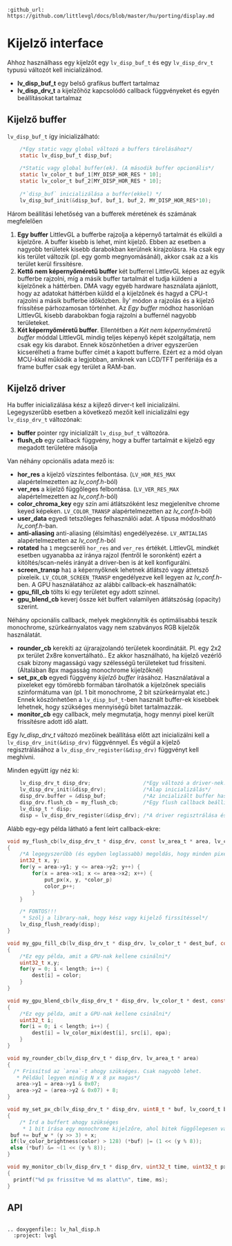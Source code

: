```eval_rst
:github_url: https://github.com/littlevgl/docs/blob/master/hu/porting/display.md
```
# Kijelző interface

Ahhoz használhass egy kijelzőt egy `lv_disp_buf_t` és egy `lv_disp_drv_t` typusú változót kell inicializálnod.
- **lv_disp_buf_t** egy belső grafikus buffert tartalmaz 
- **lv_disp_drv_t** a kijelzőhöz kapcsolódó callback függvényeket és egyén beállításokat tartalmaz


## Kijelző buffer 

`lv_disp_buf_t` így inicializálható:
```c
    /*Egy static vagy global változó a buffers tárolásához*/
    static lv_disp_buf_t disp_buf;
    
    /*Static vagy global buffer(ek). (A második buffer opcionális*/
    static lv_color_t buf_1[MY_DISP_HOR_RES * 10];
    static lv_color_t buf_2[MY_DISP_HOR_RES * 10];
    
    /*`disp_buf` inicializálása a buffer(ekkel) */
    lv_disp_buf_init(&disp_buf, buf_1, buf_2, MY_DISP_HOR_RES*10);
```

Három beállítási lehetőség van a bufferek méretének és számának megfelelően 
1. **Egy buffer** LittlevGL a bufferbe rajzolja a képernyő tartalmát és elküldi a  kijelzőre.
A buffer kisebb is lehet, mint kijelző. Ebben az esetben a nagyobb területek kisebb darabokban kerülnek kirajzolásra.
Ha csak egy kis terület változik (pl. egy gomb megnyomásánál), akkor csak az a kis terület kerül firssítésre.
2. **Kettő nem képernyőméretű buffer** két bufferrel  LittlevGL képes az egyik bufferbe rajzolni, míg a másik buffer tartalmát el tudja küldeni a kijelzőnek a háttérben.
DMA vagy egyéb hardware használata ajánlott, hogy az adatokat háttérben küldd el a kijelzőnek és hagyd a CPU-t rajzolni a másik bufferbe időközben.
Íly' módon a rajzolás és a kijelző frissítése párhozamosan történhet.
Az *Egy buffer* módhoz hasonlóan LittlevGL kisebb darabokban fogja rajzolni a buffernél nagyobb területeket.
3. **Két képernyőméretű buffer**.
Ellentétben a *Két nem képernyőméretű buffer* móddal LittlevGL mindig teljes képenyő képét szolgáltatja, nem csak egy kis darabot.
Ennek köszönhetően a driver egyszerűen kicserélheti a frame buffer címét a kapott bufferre.
Ezért ez a mód olyan MCU-kkal működik a legjobban, amiknek van LCD/TFT perifériája és a frame buffer  csak egy terület a RAM-ban.


## Kijelző driver

Ha buffer inicializálása kész a kijlező dirver-t kell inicializálni. Legegyszerűbb esetben a következő mezőit kell inicializálni egy `lv_disp_drv_t` változónak:
- **buffer** pointer rgy inicializált `lv_disp_buf_t` változóra.
- **flush_cb** egy callback függvény, hogy a buffer tartalmát e kijelző egy megadott területére másolja

Van néhány opcionális adata mező is:
- **hor_res** a kijelző vízszintes felbontása. (`LV_HOR_RES_MAX` alapértelmezetten az *lv_conf.h*-ból)
- **ver_res** a kijelző függőleges felbontása. (`LV_VER_RES_MAX`  alapértelmezetten az *lv_conf.h*-ból)
- **color_chroma_key** egy szín ami átlátszóként lesz megjelenítve chrome keyed képeken. `LV_COLOR_TRANSP`  alapértelmezetten az *lv_conf.h*-ból)
- **user_data** egyedi tetszőleges felhasználói adat. A típusa módosítható *lv_conf.h*-ban.
- **anti-aliasing** anti-aliasing (élsimítás) engedélyezése. `LV_ANTIALIAS`  alapértelmezetten az *lv_conf.h*-ból
- **rotated** ha `1` megcseréli `hor_res` and `ver_res` értékét. LittlevGL mindkét esetben ugyanabba az iránya rajzol (fentről le soronként) ezért a kitöltés/scan-nelés irányát a driver-ben is át kell konfigurálni.
- **screen_transp** ha`1` a képernyőknek lehetnek átlátszó vagy áttetsző pixeleik. `LV_COLOR_SCREEN_TRANSP` engedélyezve kell legyen az *lv_conf.h*-ben.
A GPU használatához az alábbi callback-ek használhatók:
- **gpu_fill_cb** tölts ki egy területet egy adott színnel. 
- **gpu_blend_cb** keverj össze két buffert valamilyen átlátszóság (opacity) szerint.
 
Néhány opcionális callback, melyek megkönnyítik és optimálisabbá teszik monochrome, szürkeárnyalatos vagy nem szabványos RGB kijelzők használatát.
- **rounder_cb** kerekíti az újrarajzolandó területek koordinátáit. Pl. egy 2x2 px terület 2x8re konvertálható.. 
Ez akkor használható, ha kijelző vezérlő csak bizony magasságú vagy szélességű területeket tud frissíteni. (Általában 8px magasság monochrome kijelzőknél)
- **set_px_cb** egyedi függvény  *kijelző buffer* írásához. 
Használatával a pixeleket egy tömörebb formában tárolhatók a kijelzőnek speciális színformátuma van (pl. 1 bit monochrome, 2  bit szürkeárnyalat etc.) 
Ennek köszönhetően a `lv_disp_buf_t`-ben használt buffer-ek kisebbek lehetnek, hogy szükséges mennyiségű bitet tartalmazzák.
- **monitor_cb** egy callback, mely megmutatja, hogy mennyi pixel került frissítésre adott idő alatt.

Egy *lv_disp_drv_t* változó mezőinek beállítása előtt azt inicializálni kell a `lv_disp_drv_init(&disp_drv)` függvénnyel.
És végül a kijelző regisztrálásához a `lv_disp_drv_register(&disp_drv)` függvényt kell meghívni.

Minden együtt így néz ki:
```c
    lv_disp_drv_t disp_drv;                 /*Egy változó a driver-nek. Lehet lokális is.*/
    lv_disp_drv_init(&disp_drv);            /*Alap inicializálás*/
    disp_drv.buffer = &disp_buf;            /*Az incializált buffer használata*/
    disp_drv.flush_cb = my_flush_cb;        /*Egy flush callback beállítása a képernyőre rajzoláshoz*/
    lv_disp_t * disp;
    disp = lv_disp_drv_register(&disp_drv); /*A driver regisztrálása és létrehozott kijelző elmentése */
```

Alább egy-egy példa látható a fent leírt callback-ekre:
```c
void my_flush_cb(lv_disp_drv_t * disp_drv, const lv_area_t * area, lv_color_t * color_p)
{
    /*A legegyszerűbb (és egyben leglassabb) megoldás, hogy minden pixelt kiteszel a kijelzőre.*/
    int32_t x, y;
    for(y = area->y1; y <= area->y2; y++) {
        for(x = area->x1; x <= area->x2; x++) {
            put_px(x, y, *color_p)
            color_p++;
        }
    }

    /* FONTOS!!!
     * Szólj a library-nak, hogy kész vagy kijelző firssítéssel*/
    lv_disp_flush_ready(disp);
}

void my_gpu_fill_cb(lv_disp_drv_t * disp_drv, lv_color_t * dest_buf, const lv_area_t * dest_area, const lv_area_t * fill_area, lv_color_t color);
{
    /*Ez egy példa, amit a GPU-nak kellene csinálni*/
    uint32_t x,y;
    for(y = 0; i < length; i++) {
        dest[i] = color;
    }
}

void my_gpu_blend_cb(lv_disp_drv_t * disp_drv, lv_color_t * dest, const lv_color_t * src, uint32_t length, lv_opa_t opa)
{
    /*Ez egy példa, amit a GPU-nak kellene csinálni*/
    uint32_t i;
    for(i = 0; i < length; i++) {
        dest[i] = lv_color_mix(dest[i], src[i], opa);
    }
}

void my_rounder_cb(lv_disp_drv_t * disp_drv, lv_area_t * area)
{
  /* Frissítsd az `area`-t ahogy szükséges. Csak nagyobb lehet. 
   * Például legyen mindig N x 8 px magas*/
   area->y1 = area->y1 & 0x07;
   area->y2 = (area->y2 & 0x07) + 8; 
}

void my_set_px_cb(lv_disp_drv_t * disp_drv, uint8_t * buf, lv_coord_t buf_w, lv_coord_t x, lv_coord_t y, lv_color_t color, lv_opa_t opa)
{
    /* Írd a buffert ahogy szükséges
     * 1 bit írása egy monochrome kijelzőre, ahol bitek függőlegesen vannak bájtokhoz mappolva:*/
 buf += buf_w * (y >> 3) + x;
 if(lv_color_brightness(color) > 128) (*buf) |= (1 << (y % 8));
 else (*buf) &= ~(1 << (y % 8));
}

void my_monitor_cb(lv_disp_drv_t * disp_drv, uint32_t time, uint32_t px)
{
  printf("%d px frissítve %d ms alatt\n", time, ms);
}
```

## API 

```eval_rst

.. doxygenfile:: lv_hal_disp.h
  :project: lvgl
        
```

